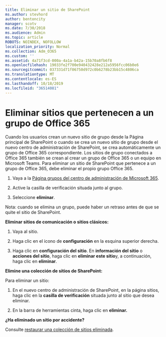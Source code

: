 ```yaml
---
title: Eliminar un sitio de SharePoint
ms.author: stevhord
author: bentoncity
manager: scotv
ms.date: 7/30/2018
ms.audience: Admin
ms.topic: article
ROBOTS: NOINDEX, NOFOLLOW
localization_priority: Normal
ms.collection: Adm_O365
ms.custom: ''
ms.assetid: 4a71f3cd-000a-4a1a-b42a-15b70a8fb6f8
ms.openlocfilehash: 19033fe2f700e940432428e212a5956fcc06b0e6
ms.sourcegitcommit: 037331d71f06750d972c0b6278b23bb15c4806ca
ms.translationtype: MT
ms.contentlocale: es-ES
ms.lasthandoff: 10/18/2019
ms.locfileid: "36514081"
---
```

# <a name="delete-sites-that-belong-to-an-office-365-group"></a>Eliminar sitios que pertenecen a un grupo de Office 365

Cuando los usuarios crean un nuevo sitio de grupo desde la Página principal de SharePoint o cuando se crea un nuevo sitio de grupo desde el nuevo centro de administración de SharePoint, se crea automáticamente un grupo de Office 365 correspondiente. Los sitios de grupo conectados a Office 365 también se crean al crear un grupo de Office 365 o un equipo en Microsoft Teams. Para eliminar un sitio de SharePoint que pertenece a un grupo de Office 365, debe eliminar el propio grupo Office 365. 
  
1. Vaya a la [Página grupos del centro de administración de Microsoft 365](https://portal.office.com/adminportal/home#/groups).
    
2. Active la casilla de verificación situada junto al grupo.
    
3. Seleccione **eliminar**.
    
Nota: cuando se elimina un grupo, puede haber un retraso antes de que se quite el sitio de SharePoint.
  
**Eliminar sitios de comunicación o sitios clásicos:**

1. Vaya al sitio.
  
2. Haga clic en el icono de **configuración** en la esquina superior derecha. 
  
3. Haga clic en **configuración del sitio**. En **información del sitio** o **acciones del sitio**, haga clic en **eliminar este sitio**y, a continuación, haga clic en **eliminar**.
  
**Elimine una colección de sitios de SharePoint:**

Para eliminar un sitio:
  
1. En el nuevo centro de administración de SharePoint, en la página sitios, haga clic en la **casilla de verificación** situada junto al sitio que desea eliminar. 
    
2. En la barra de herramientas cinta, haga clic en **eliminar.**
    
**¿Ha eliminado un sitio por accidente?**

Consulte [restaurar una colección de sitios eliminada](https://go.microsoft.com/fwlink/?linkid=867660).
  


